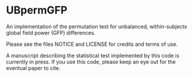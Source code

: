 # UBpermGFP
An implementation of the permutation test for unbalanced, within-subjects global field power (GFP) differences.

Please see the files NOTICE and LICENSE for credits and terms of use.

A manuscript describing the statistical test implemented by this code is currently in press. If you use this code, please keep an eye out for the eventual paper to cite.

